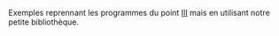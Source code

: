 Exemples reprennant les programmes du point [III](https://github.com/Ikomia-dev/ikomia-oakd/tree/main/III-mono_neural_inference) mais en utilisant notre petite bibliothèque.